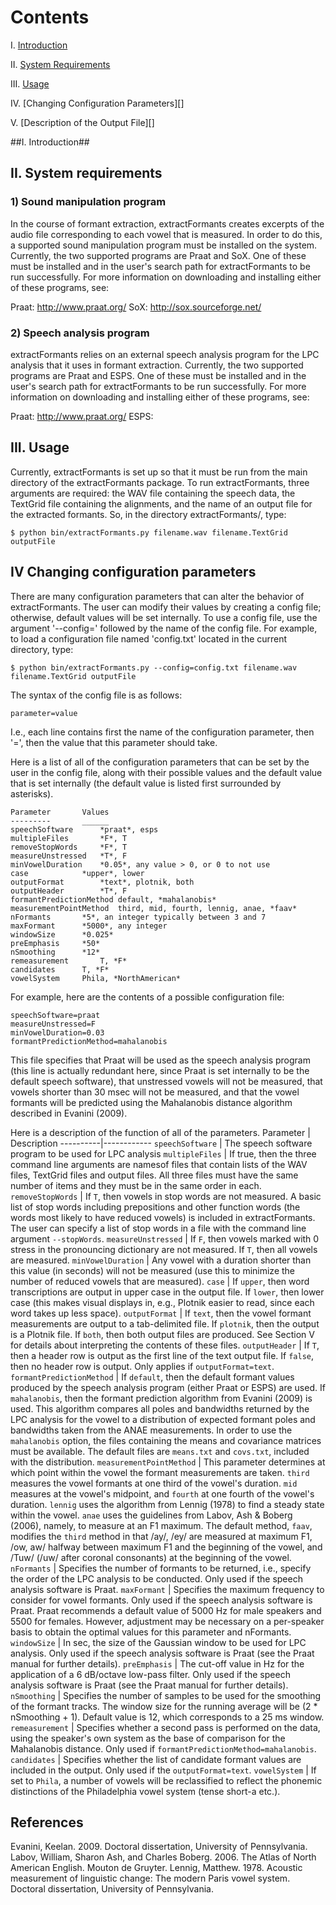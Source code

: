 # Contents

I. [Introduction](#i-introduction)

II. [System Requirements](#ii-system-requirements)

III. [Usage](#iii-usage)

IV. [Changing Configuration Parameters][]

V. [Description of the Output File][]

##I. Introduction##

## II. System requirements ##

### 1) Sound manipulation program
In the course of formant extraction, extractFormants creates excerpts of the audio file corresponding to each vowel that is measured.  In order to do this, a supported sound manipulation program must be installed on the system.  Currently, the two supported programs are Praat and SoX.  One of these must be installed and in the user's search path for extractFormants to be run successfully.  For more information on downloading and installing either of these programs, see:

Praat:  http://www.praat.org/
SoX:  http://sox.sourceforge.net/

### 2) Speech analysis program
extractFormants relies on an external speech analysis program for the LPC analysis that it uses in formant extraction.  Currently, the two supported programs are Praat and ESPS.  One of these must be installed and in the user's search path for extractFormants to be run successfully.  For more information on downloading and installing either of these programs, see:

Praat:  http://www.praat.org/
ESPS:  

## III. Usage ##

Currently, extractFormants is set up so that it must be run from the main directory of the extractFormants package.  To run extractFormants, three arguments are required:  the WAV file containing the speech data, the TextGrid file containing the alignments, and the name of an output file for the extracted formants.  So, in the directory extractFormants/, type:

`$ python bin/extractFormants.py filename.wav filename.TextGrid outputFile`

## IV Changing configuration parameters ##

There are many configuration parameters that can alter the behavior of extractFormants.  The user can modify their values by creating a config file; otherwise, default values will be set internally.  To use a config file, use the argument '--config=' followed by the name of the config file.  For example, to load a configuration file named 'config.txt' located in the current directory, type:

`$ python bin/extractFormants.py --config=config.txt filename.wav filename.TextGrid outputFile`

The syntax of the config file is as follows:

`parameter=value`

I.e., each line contains first the name of the configuration parameter, then '=', then the value that this parameter should take.

Here is a list of all of the configuration parameters that can be set by the user in the config file, along with their possible values and the default value that is set internally (the default value is listed first surrounded by asterisks).


	Parameter		Values
	---------		______
	speechSoftware		*praat*, esps
	multipleFiles		*F*, T
	removeStopWords		*F*, T
	measureUnstressed	*T*, F
	minVowelDuration	*0.05*, any value > 0, or 0 to not use
	case			*upper*, lower
	outputFormat		*text*, plotnik, both
	outputHeader		*T*, F
	formantPredictionMethod	default, *mahalanobis*
	measurementPointMethod	third, mid, fourth, lennig, anae, *faav*
	nFormants		*5*, an integer typically between 3 and 7
	maxFormant		*5000*, any integer 
	windowSize		*0.025*
	preEmphasis		*50*
	nSmoothing		*12*
	remeasurement		T, *F*
	candidates		T, *F*
	vowelSystem		Phila, *NorthAmerican*


For example, here are the contents of a possible configuration file:

	speechSoftware=praat
	measureUnstressed=F
	minVowelDuration=0.03
	formantPredictionMethod=mahalanobis

This file specifies that Praat will be used as the speech analysis program (this line is actually redundant here, since Praat is set internally to be the default speech software), that unstressed vowels will not be measured, that vowels shorter than 30 msec will not be measured, and that the vowel formants will be predicted using the Mahalanobis distance algorithm described in Evanini (2009).

Here is a description of the function of all of the parameters.
Parameter | Description
----------|------------
`speechSoftware` | The speech software program to be used for LPC analysis
`multipleFiles` | If true, then the three command line arguments are namesof files that contain lists of the WAV files, TextGrid files and output files.  All three files must have the same number of items and they must be in the same order in each.
`removeStopWords` | If `T`, then vowels in stop words are not measured.  A basic list of stop words including prepositions and other function words (the words most likely to have reduced vowels) is included in extractFormants.  The user can specify a list of stop words in a file with the command line argument `--stopWords`.
`measureUnstressed`  |  If `F`, then vowels marked with 0 stress in the pronouncing dictionary are not measured.  If `T`, then all vowels are measured.
`minVowelDuration`  |  Any vowel with a duration shorter than this value (in seconds) will not be measured (use this to minimize the number of reduced vowels that are measured).
`case` | 	If `upper`, then word transcriptions are output in upper case in the output file.  If `lower`, then lower case (this makes visual displays in, e.g., Plotnik easier to read, since each word takes up less space).
`outputFormat` | If `text`, then the vowel formant measurements are output to a tab-delimited file.  If `plotnik`, then the output is a Plotnik file.  If `both`, then both output files are produced.  See Section V for details about interpreting the contents of these files.
`outputHeader` | If `T`, then a header row is output as the first line of the text output file.  If `false`, then no header row is output.  Only applies if `outputFormat=text`.
`formantPredictionMethod` | If `default`, then the default formant values produced by the speech analysis program (either Praat or ESPS) are used.  If `mahalanobis`, then the formant prediction algorithm from Evanini (2009) is used.  This algorithm compares all poles and bandwidths returned by the LPC analysis for the vowel to a distribution of expected formant poles and bandwidths taken from the ANAE measurements.  In order to use the `mahalanobis` option, the files containing the means and covariance matrices must be available.  The default files are `means.txt` and `covs.txt`, included with the distribution.
`measurementPointMethod` | This parameter determines at which point within the vowel the formant measurements are taken.  `third` measures the vowel formants at one third of the vowel's duration.  `mid` measures at the vowel's midpoint, and `fourth` at one fourth of the vowel's duration.  `lennig` uses the algorithm from Lennig (1978) to find a steady state within the vowel.  `anae` uses the guidelines from Labov, Ash & Boberg (2006), namely, to measure at an F1 maximum.  The default method, `faav`, modifies the `third` method in that /ay/, /ey/ are measured at maximum F1, /ow, aw/ halfway between maximum F1 and the beginning of the vowel, and /Tuw/ (/uw/ after coronal consonants) at the beginning of the vowel.
`nFormants` | Specifies the number of formants to be returned, i.e., specify the order of the LPC analysis to be conducted.  Only used if the speech analysis software is Praat.
`maxFormant` | Specifies the maximum frequency to consider for vowel formants.  Only used if the speech analysis software is Praat.  Praat recommends a default value of 5000 Hz for male speakers and 5500 for females.  However, adjustment may be necessary on a per-speaker basis to obtain the optimal values for this parameter and nFormants.
`windowSize` | In sec, the size of the Gaussian window to be used for LPC analysis.  Only used if the speech analysis software is Praat (see the Praat manual for further details).
`preEmphasis` | The cut-off value in Hz for the application of a 6 dB/octave low-pass filter.  Only used if the speech analysis software is Praat (see the Praat manual for further details).
`nSmoothing` | Specifies the number of samples to be used for the smoothing of the formant tracks.  The window size for the running average will be (2 * nSmoothing + 1).  Default value is 12, which corresponds to a 25 ms window.
`remeasurement` | Specifies whether a second pass is performed on the data, using the speaker's own system as the base of comparison for the Mahalanobis distance.  Only used if `formantPredictionMethod=mahalanobis`.
`candidates` | Specifies whether the list of candidate formant values are included in the output.  Only used if the `outputFormat=text`.
`vowelSystem` | If set to `Phila`, a number of vowels will be reclassified to reflect the phonemic distinctions of the Philadelphia vowel system (tense short-a etc.).


References
----------
Evanini, Keelan.  2009.  Doctoral dissertation, University of Pennsylvania.
Labov, William, Sharon Ash, and Charles Boberg.  2006.  The Atlas of North American English.  Mouton de Gruyter.
Lennig, Matthew.  1978.  Acoustic measurement of linguistic change:  The modern Paris vowel system.  Doctoral dissertation, University of Pennsylvania.
